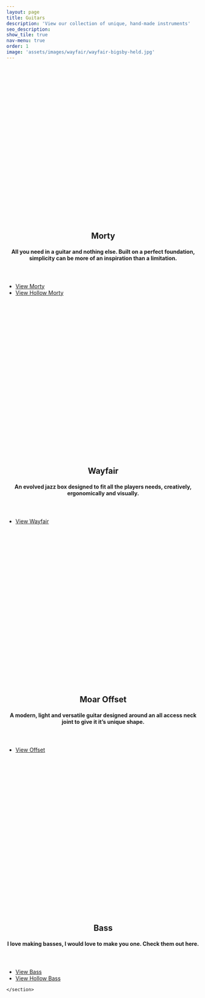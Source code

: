 ```yaml
---
layout: page
title: Guitars
description: 'View our collection of unique, hand-made instruments'
seo_description:
show_tile: true
nav-menu: true
order: 1
image: 'assets/images/wayfair/wayfair-bigsby-held.jpg'
---
```


<!-- Main -->
<div id="main" class="alt">



<!-- Intro -->
<!-- <section id="intro" style="margin-top:6em;">
	<div class="inner">
		<section>
			<h2>Guitars</h2>
		</section>
	</div>
</section> -->

<!-- About -->	
<section id="Guitars">
	<section class="spotlights">
		<!-- Hollow T -->
		<section>
			<div style="background:url('../assets/images/t-type/t-type-hollow-dark-workshop.jpg'); background-size:cover; width:100%; min-height: 400px;"></div>
			<div class="content">
				<div class="inner">
					<header class="major">
						<h2>Morty</h2>
						<h4>All you need in a guitar and nothing else. Built on a perfect foundation, simplicity can be more of an inspiration than a limitation.</h4>
					</header>
					<ul class="actions">
	                    <li><a href="{{ "/guitars/morty"  | relative_url }}" class="button scrolly">View Morty</a></li>
	                    <li><a href="{{ "/guitars/morty-hollow"  | relative_url }}" class="button scrolly">View Hollow Morty</a></li>
	                </ul>
				</div>
			</div>
		</section>
		<!-- Wayfair -->
		<section>
			<div style="background:url('../assets/images/wayfair/wayfair-light-outside.jpg'); background-size:cover; width:100%; min-height: 400px;"></div>
			<div class="content">
				<div class="inner">
					<header class="major">
						<h2>Wayfair</h2>
						<h4>An evolved jazz box designed to fit all the players needs, creatively, ergonomically and visually.</h4>
					</header>
					<ul class="actions">
	                    <li><a href="{{ "/guitars/wayfair"  | relative_url }}" class="button scrolly">View Wayfair</a></li>
	                </ul>
				</div>
			</div>
		</section>
		<section>
			<div style="background:url('../assets/images/offset/offset-dark-workshop.jpg'); background-size:cover; width:100%; min-height: 400px;"></div>
			<div class="content">
				<div class="inner">
					<header class="major">
						<h2>Moar Offset</h2>
						<h4>A modern, light and versatile guitar designed around an all access neck joint to give it it’s unique shape.</h4>
					</header>
					<ul class="actions">
	                    <li><a href="{{ "/guitars/offset" | relative_url }}" class="button scrolly">View Offset</a></li>
	                </ul>
				</div>
			</div>
		</section>
		<!-- Bass -->
		<section>
			<div style="background:url('../assets/images/bass/bass-held-outside.jpg'); background-size:cover; width:100%; min-height: 400px;"></div>
			<div class="content">
				<div class="inner">
					<header class="major">
						<h2>Bass</h2>
						<h4>I love making basses, I would love to make you one. Check them out here.</h4>
					</header>
					<ul class="actions">
	                    <li><a href="{{ "/guitars/bass"  | relative_url }}" class="button scrolly">View Bass</a></li>
	                    <li><a href="{{ "/guitars/bass-hollow"  | relative_url }}" class="button scrolly">View Hollow Bass</a></li>
	                </ul>
				</div>
			</div>
		</section>
		<!-- Moar Offset -->
		
	</section>
</section>
</div>
